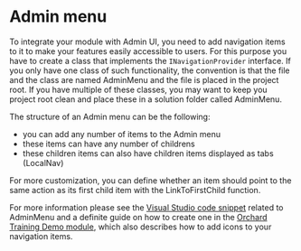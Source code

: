 # Admin menu



To integrate your module with Admin UI, you need to add navigation items to it to make your features easily accessible to users. For this purpose you have to create a class that implements the `INavigationProvider` interface. If you only have one class of such functionality, the convention is that the file and the class are named AdminMenu and the file is placed in the project root. If you have multiple of these classes, you may want to keep you project root clean and place these in a solution folder called AdminMenu.

The structure of an Admin menu can be the following:

- you can add any number of items to the Admin menu
- these items can have any number of childrens
- these children items can also have children items displayed as tabs (LocalNav)

For more customization, you can define whether an item should point to the same action as its first child item with the LinkToFirstChild function.

For more information please see the [Visual Studio code snippet](../Utilities/VisualStudioSnippets/) related to AdminMenu and a definite guide on how to create one in the [Orchard Training Demo module](https://orchardtrainingdemo.codeplex.com/), which also describes how to add icons to your navigation items.